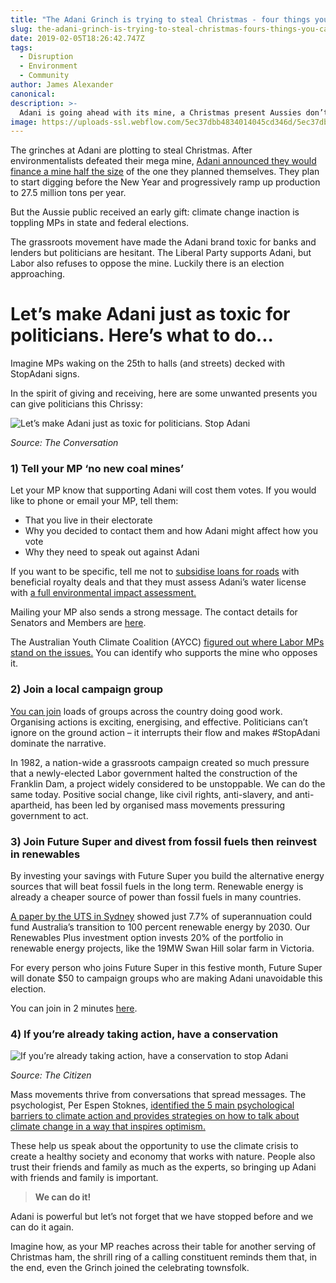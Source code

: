 ```yaml
---
title: "The Adani Grinch is trying to steal Christmas - four things you can do to stop him"
slug: the-adani-grinch-is-trying-to-steal-christmas-fours-things-you-can-do-to-stop-him
date: 2019-02-05T18:26:42.747Z
tags:
  - Disruption
  - Environment
  - Community
author: James Alexander
canonical:
description: >-
  Adani is going ahead with its mine, a Christmas present Aussies don’t want, and neither major party will stop it. We need to let our politicians know it’s unacceptable to build new coal mines. Here are 4 ways you can help.
image: https://uploads-ssl.webflow.com/5ec37dbb4834014045cd346d/5ec37dbc4834017254cd3dbf_coal-kills-stop-adani.jpg
---
```


The grinches at Adani are plotting to steal Christmas. After environmentalists defeated their mega mine, [Adani announced they would finance a mine half the size](https://www.abc.net.au/news/2018-11-29/adani-mini-mine-gets-go-ahead-from-indian-parent/10568420) of the one they planned themselves. They plan to start digging before the New Year and progressively ramp up production to 27.5 million tons per year.

But the Aussie public received an early gift: climate change inaction is toppling MPs in state and federal elections.

The grassroots movement have made the Adani brand toxic for banks and lenders but politicians are hesitant. The Liberal Party supports Adani, but Labor also refuses to oppose the mine. Luckily there is an election approaching.**‍**

# **Let’s make Adani just as toxic for politicians. Here’s what to do...**

Imagine MPs waking on the 25th to halls (and streets) decked with StopAdani signs.

In the spirit of giving and receiving, here are some unwanted presents you can give politicians this Chrissy:

![Let’s make Adani just as toxic for politicians. Stop Adani](https://uploads-ssl.webflow.com/5ec37dbb4834014045cd346d/5ec37dbc4834014622cd3c97_Ph_xAPRbMugAXKIQ0E1ADqsJlLLjW9ojTGF-wv7YlFxH3uVFufXgzalwttAYGyik7oQRusJP-vphVxhxM7u6N7uJ-ddcAjlOiFK2dWNR-KJ3mHEZ2YNoE7xc8sI_OUjaC-16HDtH.jpeg)

_Source: The Conversation_

### 1) Tell your MP ‘no new coal mines’

Let your MP know that supporting Adani will cost them votes. If you would like to phone or email your MP, tell them:

- That you live in their electorate
- Why you decided to contact them and how Adani might affect how you vote
- Why they need to speak out against Adani

If you want to be specific, tell me not to [subsidise loans for roads](http://www.tai.org.au/sites/default/files/P567%20Not%20Adani%20Deal%20%5BWEB%5D_0.pdf) with beneficial royalty deals and that they must assess Adani’s water license with [a full environmental impact assessment.](https://www.abc.net.au/news/2018-12-04/adani-water-licence-acf-court-challenge/10582602)

Mailing your MP also sends a strong message. The contact details for Senators and Members are [here](https://www.aph.gov.au/Senators_and_Members/Guidelines_for_Contacting_Senators_and_Members).

The Australian Youth Climate Coalition (AYCC) [figured out where Labor MPs stand on the issues.](http://www.aycc.org.au/labor_yourmp) You can identify who supports the mine who opposes it.

### 2) Join a local campaign group

[You can join](https://www.stopadani.com/) loads of groups across the country doing good work. Organising actions is exciting, energising, and effective. Politicians can’t ignore on the ground action – it interrupts their flow and makes #StopAdani dominate the narrative.

In 1982, a nation-wide a grassroots campaign created so much pressure that a newly-elected Labor government halted the construction of the Franklin Dam, a project widely considered to be unstoppable. We can do the same today. Positive social change, like civil rights, anti-slavery, and anti-apartheid, has been led by organised mass movements pressuring government to act.

### 3) Join Future Super and divest from fossil fuels then reinvest in renewables

By investing your savings with Future Super you build the alternative energy sources that will beat fossil fuels in the long term. Renewable energy is already a cheaper source of power than fossil fuels in many countries.

[A paper by the UTS in Sydney](https://www.uts.edu.au/research-and-teaching/our-research/institute-sustainable-futures/our-research/energy-and-climate/supercharging-clean-energy) showed just 7.7% of superannuation could fund Australia’s transition to 100 percent renewable energy by 2030. Our Renewables Plus investment option invests 20% of the portfolio in renewable energy projects, like the 19MW Swan Hill solar farm in Victoria.

For every person who joins Future Super in this festive month, Future Super will donate $50 to campaign groups who are making Adani unavoidable this election.

You can join in 2 minutes [here](https://www.myfuturesuper.com.au/).

### 4) If you’re already taking action, have a conservation

![If you’re already taking action, have a conservation to stop Adani](https://uploads-ssl.webflow.com/5ec37dbb4834014045cd346d/5ec37dbc483401f611cd3e1b_1q449vL_F4wStjmY5aSlItEfU5xHDWyDagINaR9W4Da0B4t11FJlm9W5LJLr5OlMF3gLzNv3VrUFkRA6CYoWDrvgx8aK-hM6o2JAVAOpbEiKnNJgqC2DUuJRwABc9bdQ6kpjEZJN.jpeg)

_Source: The Citizen_

Mass movements thrive from conversations that spread messages. The psychologist, Per Espen Stoknes, [identified the 5 main psychological barriers to climate action and provides strategies on how to talk about climate change in a way that inspires optimism.](https://www.ted.com/talks/per_espen_stoknes_how_to_transform_apocalypse_fatigue_into_action_on_global_warming?language=en)

These help us speak about the opportunity to use the climate crisis to create a healthy society and economy that works with nature. People also trust their friends and family as much as the experts, so bringing up Adani with friends and family is important. **‍**

> **We can do it!**

Adani is powerful but let’s not forget that we have stopped before and we can do it again.

Imagine how, as your MP reaches across their table for another serving of Christmas ham, the shrill ring of a calling constituent reminds them that, in the end, even the Grinch joined the celebrating townsfolk.
